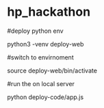 # hp_hackathon

#deploy python env

python3 -venv deploy-web


#switch to envirnoment

source deploy-web/bin/activate


#run the on local server

python deploy-code/app.js


